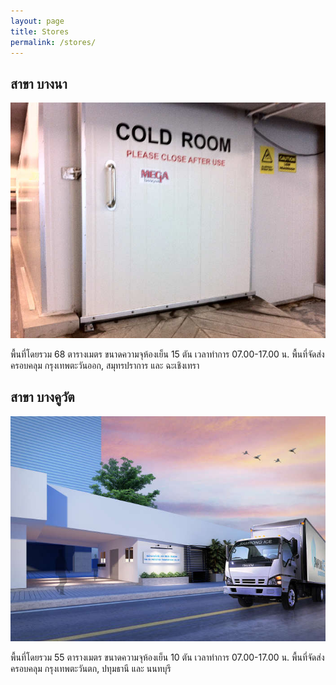 ```yaml
---
layout: page
title: Stores
permalink: /stores/
---
```

## สาขา บางนา
![สาขาบางนา](/assets/images/stores/web_bangna_store.jpg)

พื้นที่โดยรวม 68 ตารางเมตร
ขนาดความจุห้องเย็น 15 ตัน
เวลาทำการ 07.00-17.00 น.
พื้นที่จัดส่งครอบคลุม กรุงเทพตะวันออก, สมุทรปราการ และ ฉะเชิงเทรา

## สาขา บางคูวัต
![สาขาบางคูวัต](/assets/images/stores/web_bangkuwat_store.jpg)

พื้นที่โดยรวม 55 ตารางเมตร
ขนาดความจุห้องเย็น 10 ตัน
เวลาทำการ 07.00-17.00 น.
พื้นที่จัดส่งครอบคลุม กรุงเทพตะวันตก, ปทุมธานี และ นนทบุรี
